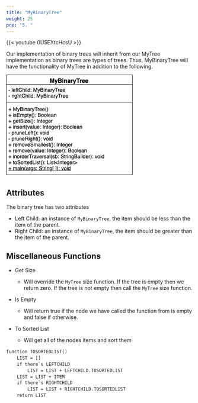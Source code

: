 ```yaml
---
title: "MyBinaryTree"
weight: 25
pre: "5. "
---
```

{{< youtube 0U5EXtcHcsU  >}}

Our implementation of binary trees will inherit from our MyTree implementation as binary trees are types of trees. Thus, MyBinaryTree will have the functionality of MyTree in addition to the following. 

![UML](images/4/binary_uml.png)

Attributes
---

The binary tree has two attributes
- Left Child: an instance of `MyBinaryTree`, the item should be less than the item of the parent.
- Right Child: an instance of `MyBinaryTree`, the item should be greater than the item of the parent.


Miscellaneous Functions
---

- Get Size
    - Will override the `MyTree` size function. If the tree is empty then we return zero. If the tree is not empty then call the `MyTree` size function. 

- Is Empty
    - Will return true if the node we have called the function from is empty and false if otherwise. 

- To Sorted List
    - Will get all of the nodes items and sort them
``` tex
function TOSORTEDLIST()
    LIST = []
    if there`s LEFTCHILD
        LIST = LIST + LEFTCHILD.TOSORTEDLIST
    LIST = LIST + ITEM
    if there`s RIGHTCHILD
        LIST = LIST + RIGHTCHILD.TOSORTEDLIST
    return LIST
```

